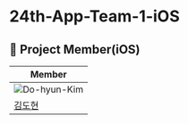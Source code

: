 # 24th-App-Team-1-iOS


## 🤩 Project Member(iOS)
| Member                                                               | 
| -------------------------------------------------------------------- |
| ![Do-hyun-Kim](https://avatars.githubusercontent.com/u/23008224?v=4) | 
| [김도현](https://github.com/Do-hyun-Kim)                                                            
